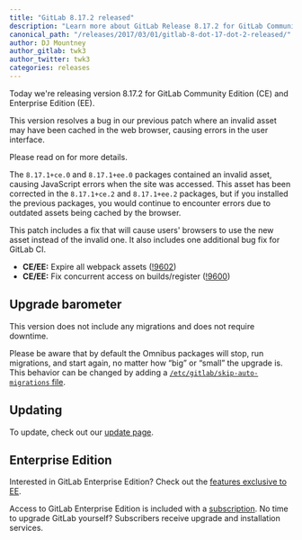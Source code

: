 ```yaml
---
title: "GitLab 8.17.2 released"
description: "Learn more about GitLab Release 8.17.2 for GitLab Community Edition (CE) and Enterprise Edition (EE)"
canonical_path: "/releases/2017/03/01/gitlab-8-dot-17-dot-2-released/"
author: DJ Mountney
author_gitlab: twk3
author_twitter: twk3
categories: releases
---
```


Today we're releasing version 8.17.2 for GitLab Community Edition (CE) and
Enterprise Edition (EE).

This version resolves a bug in our previous patch where an invalid asset may
have been cached in the web browser, causing errors in the user interface.

Please read on for more details.

<!-- more -->

The `8.17.1+ce.0` and `8.17.1+ee.0` packages contained an invalid asset, causing
JavaScript errors when the site was accessed. This asset has been corrected in
the `8.17.1+ce.2` and `8.17.1+ee.2` packages, but if you installed the previous
packages, you would continue to encounter errors due to outdated assets being
cached by the browser.

This patch includes a fix that will cause users' browsers to use the new asset
instead of the invalid one. It also includes one additional bug fix for GitLab
CI.

- **CE/EE:** Expire all webpack assets ([!9602])
- **CE/EE:** Fix concurrent access on builds/register ([!9600])

[!9602]: https://gitlab.com/gitlab-org/gitlab-ce/merge_requests/9602
[!9600]: https://gitlab.com/gitlab-org/gitlab-ce/merge_requests/9600

## Upgrade barometer

This version does not include any migrations and does not require downtime.

Please be aware that by default the Omnibus packages will stop, run migrations,
and start again, no matter how “big” or “small” the upgrade is. This behavior
can be changed by adding a [`/etc/gitlab/skip-auto-migrations`
file](http://doc.gitlab.com/omnibus/update/README.html).

## Updating

To update, check out our [update page](/update/).

## Enterprise Edition

Interested in GitLab Enterprise Edition? Check out the [features exclusive to
EE](/pricing/).

Access to GitLab Enterprise Edition is included with a [subscription](/pricing/).
No time to upgrade GitLab yourself? Subscribers receive upgrade and installation
services.
